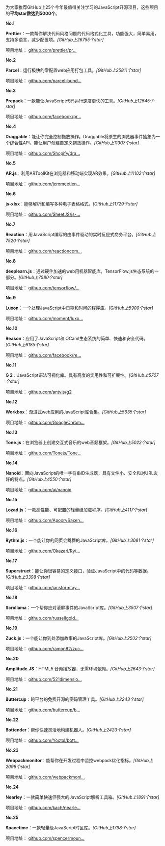 为大家推荐GitHub上25个今年最值得关注学习的JavaScript开源项目，这些项目的**平均star数达到5000个**。

**No.1**

**Prettier**：一款帮你解决代码风格问题的代码格式化工具，功能强大，简单易用，支持多语言，减少配置项。*[GitHub上26755个star]*

项目地址： [github.com/prettier/pr…](https://link.juejin.im?target=https%3A%2F%2Fgithub.com%2Fprettier%2Fprettier)

**No.2**

**Parcel**：运行极快的零配置web应用打包工具。*[GitHub上25811个star]*

项目地址： [github.com/parcel-bund…](https://link.juejin.im?target=https%3A%2F%2Fgithub.com%2Fparcel-bundler%2Fparcel)

**No.3**

**Prepack**：一款能让JavaScript代码运行速度更快的工具。*[GitHub上12645个star]*

项目地址： [github.com/facebook/pr…](https://link.juejin.im?target=https%3A%2F%2Fgithub.com%2Ffacebook%2Fprepack)

**No.4**

**Draggable**：能让你完全控制拖放操作。Draggable将原生的浏览器事件抽象为一个综合性API，能让用户创建自定义拖放操作。*[GitHub上11307个star]*

项目地址： [github.com/Shopify/dra…](https://link.juejin.im?target=https%3A%2F%2Fgithub.com%2FShopify%2Fdraggable)

**No.5**

**AR.js**：利用ARToolKit在浏览器和移动端实现AR效果。*[GitHub上11102个star]*

项目地址： [github.com/jeromeetien…](https://link.juejin.im?target=https%3A%2F%2Fgithub.com%2Fjeromeetienne%2FAR.js)

**No.6**

**js-xlsx**：能够解析和编写多种电子表格格式。*[GitHub上11729个star]*

项目地址： [github.com/SheetJS/js-…](https://link.juejin.im?target=https%3A%2F%2Fgithub.com%2FSheetJS%2Fjs-xlsx)

**No.7**

**Reaction**：用JavaScript编写的由事件驱动的实时反应式商务平台。*[GitHub上7520个star]*

项目地址： [github.com/reactioncom…](https://link.juejin.im?target=https%3A%2F%2Fgithub.com%2Freactioncommerce%2Freaction)

**No.8**

**deeplearn.js**：通过硬件加速的web用机器智能库，TensorFlow.js生态系统的一部分。*[GitHub上7580个star]*

项目地址： [github.com/tensorflow/…](https://link.juejin.im?target=https%3A%2F%2Fgithub.com%2Ftensorflow%2Ftfjs-core)

**No.9**

**Luxon**：一个处理JavaScript中日期和时间的程序库。*[GitHub上5900个star]*

项目地址： [github.com/moment/luxo…](https://link.juejin.im?target=https%3A%2F%2Fgithub.com%2Fmoment%2Fluxon)

**No.10**

**Reason**：应用了JavaScript和 OCaml生态系统的简单、快速和安全代码。*[GitHub上6185个star]*

项目地址： [github.com/facebook/re…](https://link.juejin.im?target=https%3A%2F%2Fgithub.com%2Ffacebook%2Freason)

**No.11**

**G 2**：JavaScript语法可视化库。具有高度的实用性和可扩展性。*[GitHub上5707个star]*

项目地址： [github.com/antvis/g2](https://link.juejin.im?target=https%3A%2F%2Fgithub.com%2Fantvis%2Fg2)

**No.12**

**Workbox**：渐进式web应用的JavaScript库合集。*[GitHub上5635个star]*

项目地址： [github.com/GoogleChrom…](https://link.juejin.im?target=https%3A%2F%2Fgithub.com%2FGoogleChrome%2Fworkbox)

**No.13**

**Tone.js**：在浏览器上创建交互式音乐的web音频框架。*[GitHub上5022个star]*

项目地址： [github.com/Tonejs/Tone…](https://link.juejin.im?target=https%3A%2F%2Fgithub.com%2FTonejs%2FTone.js)

**No.14**

**Nanoid**：面向JavaScript的唯一字符串ID生成器，具有文件小、安全和对URL友好的特点。*[GitHub上4550个star]*

项目地址： [github.com/ai/nanoid](https://link.juejin.im?target=https%3A%2F%2Fgithub.com%2Fai%2Fnanoid)

**No.15**

**Lozad.js**：一款高性能、可配置的轻量级加载程序。*[GitHub上4117个star]*

项目地址： [github.com/ApoorvSaxen…](https://link.juejin.im?target=https%3A%2F%2Fgithub.com%2FApoorvSaxena%2Flozad.js)

**No.16**

**Rythm.js**：一个能让你的网页会跳舞的JavaScript库。*[GitHub上3081个star]*

项目地址： [github.com/Okazari/Ryt…](https://link.juejin.im?target=https%3A%2F%2Fgithub.com%2FOkazari%2FRythm.js)

**No.17**

**Superstruct**：能让你很容易的定义接口，验证JavaScript中的代码等数据。*[GitHub上3398个star]*

项目地址： [github.com/ianstormtay…](https://link.juejin.im?target=https%3A%2F%2Fgithub.com%2Fianstormtaylor%2Fsuperstruct)

**No.18**

**Scrollama**：一个帮你应对滚屏事件的JavaScript库。*[GitHub上3507个star]*

项目地址： [github.com/russellgold…](https://link.juejin.im?target=https%3A%2F%2Fgithub.com%2Frussellgoldenberg%2Fscrollama)

**No.19**

**Zuck.js**：一个能让你到处添加故事的JavaScript库。*[GitHub上2502个star]*

项目地址： [github.com/ramon82/zuc…](https://link.juejin.im?target=https%3A%2F%2Fgithub.com%2Framon82%2Fzuck.js)

**No.20**

**Amplitude.JS**：HTML5 音频播放器，无需环境依赖。*[GitHub上2643个star]*

项目地址： [github.com/521dimensio…](https://link.juejin.im?target=https%3A%2F%2Fgithub.com%2F521dimensions%2Famplitudejs)

**No.21**

**Buttercup**：跨平台的免费开源的密码管理工具。*[GitHub上2243个star]*

项目地址： [github.com/buttercup/b…](https://link.juejin.im?target=https%3A%2F%2Fgithub.com%2Fbuttercup%2Fbuttercup-desktop)

**No.22**

**Bottender**：帮你快速灵活地构建机器人。*[GitHub上2423个star]*

项目地址： [github.com/Yoctol/bott…](https://link.juejin.im?target=https%3A%2F%2Fgithub.com%2FYoctol%2Fbottender)

**No.23**

**Webpackmonitor**：能帮你在开发过程中监控webpack优化指标。*[GitHub上2098个star]*

项目地址： [github.com/webpackmoni…](https://link.juejin.im?target=https%3A%2F%2Fgithub.com%2Fwebpackmonitor%2Fwebpackmonitor)

**No.24**

**Nearley**：一款简单快速但强大的JavaScript解析工具箱。*[GitHub上1891个star]*

项目地址： [github.com/kach/nearle…](https://link.juejin.im?target=https%3A%2F%2Fgithub.com%2Fkach%2Fnearley)

**No.25**

**Spacetime**：一款轻量级JavaScript时区库。*[GitHub上1798个star]*

项目地址： [github.com/spencermoun…](https://link.juejin.im?target=https%3A%2F%2Fgithub.com%2Fspencermountain%2Fspacetime)


